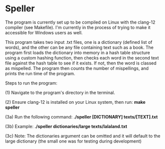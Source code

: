 # Speller

The program is currently set up to be compiled on Linux with the clang-12 compiler (see Makefile). I'm currently in the process of trying to make it accessible for Windows users as well.

This program takes two input .txt files, one is a dictionary (defined list of words), and the other can be any file containing text such as  a book. The program first loads the dictionary into memory in a hash table structure using a custom hashing function, then checks each word in the second text file against the hash table to see if it exists. If not, then the word is classed as mispelled. The program then counts the number of mispellings, and prints the run time of the program.

Steps to run the program:

(1) Navigate to the program's directory in the terminal.

(2) Ensure clang-12 is installed on your Linux system, then run: **make speller**

(3a) Run the following command: **./speller [DICTIONARY] texts/[TEXT].txt**

(3b) Example: **./speller dictionaries/large texts/lalaland.txt**

(3c) Note: The dictionaries argument can be omitted and it will default to the large dictionary (the small one was for testing during development)
